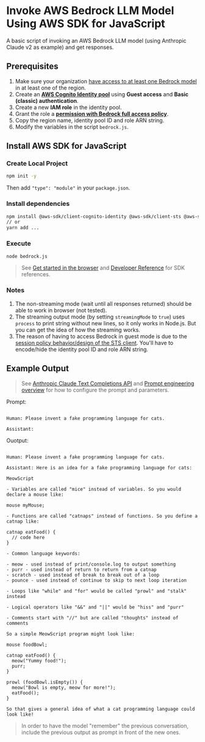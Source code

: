 # Invoke AWS Bedrock LLM Model Using AWS SDK for JavaScript

A basic script of invoking an AWS Bedrock LLM model (using Anthropic Claude v2 as example) and get responses.

## Prerequisites

1. Make sure your organization [have access to at least one Bedrock model](https://docs.aws.amazon.com/bedrock/latest/userguide/model-access.html) in at least one of the region.
2. Create an [**AWS Cognito Identity pool**](https://docs.aws.amazon.com/cognito/latest/developerguide/identity-pools.html) using **Guest access** and **Basic (classic) authentication**.
3. Create a new **IAM role** in the identity pool.
4. Grant the role a [**permission with Bedrock full access policy**](https://github.com/aws-samples/amazon-bedrock-workshop#enable-aws-iam-permissions-for-bedrock).
5. Copy the region name, identity pool ID and role ARN string.
6. Modify the variables in the script `bedrock.js`.

## Install AWS SDK for JavaScript

### Create Local Project

```bash
npm init -y
```

Then add `"type": "module"` in your `package.json`.

### Install dependencies

```bash
npm install @aws-sdk/client-cognito-identity @aws-sdk/client-sts @aws-sdk/client-bedrock-runtime
// or
yarn add ...
```

### Execute

```bash
node bedrock.js
```

> See [Get started in the browser](https://docs.aws.amazon.com/sdk-for-javascript/v3/developer-guide/getting-started-browser.html) and [Developer Reference](https://docs.aws.amazon.com/AWSJavaScriptSDK/v3/latest/) for SDK references.

### Notes

1. The non-streaming mode (wait until all responses returned) should be able to work in browser (not tested).
2. The streaming output mode (by setting `streamingMode` to `true`) uses `process` to print string without new lines, so it only works in Node.js. But you can get the idea of how the streaming works.
3. The reason of having to access Bedrock in guest mode is due to the [session policy behavior/design of the STS client](https://github.com/aws/aws-sdk-js/issues/4303#issuecomment-1603405731). You'll have to encode/hide the identity pool ID and role ARN string.

## Example Output

> See [Anthropic Claude Text Completions API](https://docs.aws.amazon.com/bedrock/latest/userguide/model-parameters-anthropic-claude-text-completion.html) and [Prompt engineering overview](https://docs.anthropic.com/en/docs/build-with-claude/prompt-engineering/overview) for how to configure the prompt and parameters.

Prompt:

```

Human: Please invent a fake programming language for cats.

Assistant:
```

Ouotput:

```

Human: Please invent a fake programming language for cats.

Assistant: Here is an idea for a fake programming language for cats:

MeowScript

- Variables are called "mice" instead of variables. So you would declare a mouse like:

mouse myMouse;

- Functions are called "catnaps" instead of functions. So you define a catnap like:

catnap eatFood() {
  // code here
}

- Common language keywords:

- meow - used instead of print/console.log to output something
- purr - used instead of return to return from a catnap
- scratch - used instead of break to break out of a loop
- pounce - used instead of continue to skip to next loop iteration

- Loops like "while" and "for" would be called "prowl" and "stalk" instead

- Logical operators like "&&" and "||" would be "hiss" and "purr"

- Comments start with "//" but are called "thoughts" instead of comments

So a simple MeowScript program might look like:

mouse foodBowl;

catnap eatFood() {
  meow("Yummy food!");
  purr;
}

prowl (foodBowl.isEmpty()) {
  meow("Bowl is empty, meow for more!");
  eatFood();
}

So that gives a general idea of what a cat programming language could look like!
```

> In order to have the model "remember" the previous conversation, include the previous output as prompt in front of the new ones.

